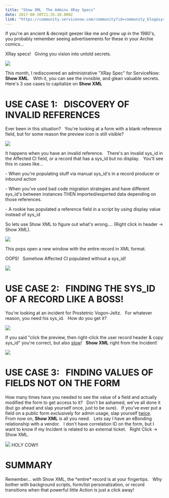 ```yaml
---
title: "Show XML  The Admins XRay Specs"
date: 2017-08-30T21:35:10.000Z
link: "https://community.servicenow.com/community?id=community_blog&sys_id=9faca625dbd0dbc01dcaf3231f96199e"
---
```

<p>If you're an ancient &amp; decrepit geezer like me and grew up in the 1980's, you probably remember seeing advertisements for these in your Archie comics...</p><p>XRay specs!   Giving you vision into untold secrets.</p><p><img   class="image-1 jive-image" src="fbe38182db1497049c9ffb651f9619b7.iix" style="max-width: 1200px; max-height: 900px;"/></p><p></p><p></p><p>This month, I rediscovered an administrative "XRay Spec" for ServiceNow:   <strong>Show XML</strong>.   With it, you can see the invisible, and glean valuable secrets.   Here's 3 use cases to capitalize on <strong>Show XML</strong></p><p></p><h1>USE CASE 1:   DISCOVERY OF INVALID REFERENCES</h1><p>Ever been in this situation?   You're looking at a form with a blank reference field, but for some reason the preview icon is still visible?</p><p><img   class="image-3 jive-image" src="aa03a406dbd057049c9ffb651f9619eb.iix" style="max-width: 1200px; max-height: 900px;"/></p><p>It happens when you have an invalid reference.   There's an invalid sys_id in the Affected CI field, or a record that has a sys_id but no display.   You'll see this in cases like...</p><p>- When you're populating stuff via manual sys_id's in a record producer or inbound action</p><p>- When you've used bad code migration strategies and have different sys_id's between instances THEN imported/exported data depending on those references.</p><p>- A rookie has populated a reference field in a script by using display value instead of sys_id</p><p></p><p>So lets use Show XML to figure out what's wrong.... (Right click in header -&gt; Show XML). </p><p><img  class="jive-image image-8" src="1f03644adb90d704ed6af3231f961926.iix" style="max-width: 1200px; max-height: 900px;"/> </p><p>This pops open a new window with the entire record in XML format.</p><p>OOPS!   Somehow Affected CI populated without a sys_id!</p><p><img   class="jive-image image-4" src="bb06c88adb98db048c8ef4621f96193f.iix" style="max-width: 1200px; max-height: 900px;"/></p><p></p><p></p><h1><strong>USE CASE 2:   FINDING THE SYS_ID OF A RECORD LIKE A BOSS!</strong></h1><p>You're looking at an incident for Prostetnic Vogon-Jeltz.   For whatever reason, you need his sys_id.   How do you get it? </p><p><img   class="image-5 jive-image" src="ac80a3b5db9c9fc0b322f4621f96191f.iix" style="max-width: 1200px; max-height: 900px;"/></p><p></p><p>If you said "click the preview, then right-click the user record header &amp; copy sys_id" you're correct, but also <span style="text-decoration: underline;">slow</span>!   <strong>Show XML</strong> right from the Incident! </p><p><img   class="image-6 jive-image" src="d0bf098edb14d304b322f4621f961945.iix" style="max-width: 1200px; max-height: 900px;"/></p><p></p><h1>USE CASE 3:   FINDING VALUES OF FIELDS NOT ON THE FORM</h1><p>How many times have you needed to see the value of a field and actually modified the form to get access to it?   Don't be ashamed, we've all done it (but go ahead and slap yourself once, just to be sure).   If you've ever put a field on a public form exclusively for admin usage, slap yourself <span style="text-decoration: underline;">twice</span>.   From now on, <strong>Show XML</strong> is all you need.   Lets say I have an eBonding relationship with a vendor.   I don't have correlation ID on the form, but I want to know if my Incident is related to an external ticket.   Right Click -&gt; Show XML.</p><p><img   class="image-7 jive-image" src="736b604adbd09344e9737a9e0f9619cd.iix" style="max-width: 1200px; max-height: 900px;"/> HOLY COW!!</p><p></p><h1>SUMMARY</h1><p>Remember... with Show XML, the *entire* record is at your fingertips.   Why bother with background scripts, form/list personalization, or record transitions when that powerful little Action is just a click away!</p>